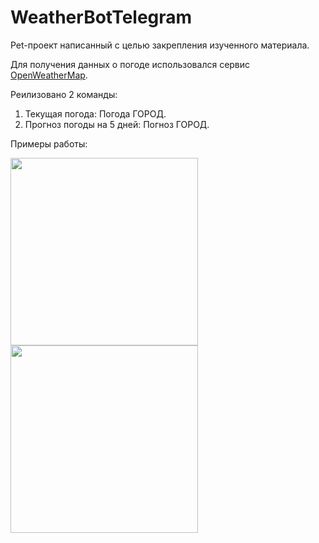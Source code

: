 # WeatherBotTelegram

Pet-проект написанный с целью закрепления изученного материала.

Для получения данных о погоде использовался сервис [OpenWeatherMap](https://openweathermap.org/api).

Реилизовано 2 команды:
1. Текущая погода: Погода ГОРОД.
2. Прогноз погоды на 5 дней: Погноз ГОРОД.

Примеры работы:

<img src="https://user-images.githubusercontent.com/65042812/121181329-8d70ca80-c86a-11eb-9514-e66e859a48ea.jpg" width="300" /><img src="https://user-images.githubusercontent.com/65042812/121181849-1ee03c80-c86b-11eb-96bc-1d2aa2c344e3.jpg" width="300" />
